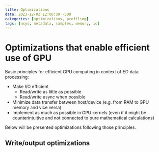 ```yaml
---
title: Optimizations
date: 2023-12-03 12:00:00 -500
categories: [optimizations, profiling]
tags: [nsys, metadata, samples, memory, io]
---
```


# Optimizations that enable efficient use of GPU

Basic principles for efficient GPU computing in context of EO data processing:
* Make I/O efficient
  * Read/write as little as possible
  * Read/write async when possible
* Minimize data transfer between host/device (e.g. from RAM to GPU memory and vice versa)
* Implement as much as possible in GPU kernels (even if it might be counterintuitive and not connected to pure mathematical calculations)

Below will be presented optimizations following those principles.

## Write/output optimizations


